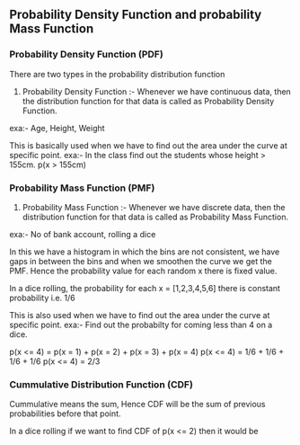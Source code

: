 ## **Probability Density Function and probability Mass Function**

### **Probability Density Function (PDF)**

There are two types in the probability distribution function
1) Probability Density Function :- Whenever we have continuous data, then the distribution function for that data is called as Probability Density Function.

exa:- Age, Height, Weight

This is basically used when we have to find out the area under the curve at specific point.
exa:- In the class find out the students whose height > 155cm.
p(x > 155cm)


### **Probability Mass Function (PMF)**

1) Probability Mass Function :- Whenever we have discrete data, then the distribution function for that data is called as Probability Mass Function.

exa:- No of bank account, rolling a dice

In this we have a histogram in which the bins are not consistent, we have gaps in between the bins and when we smoothen the curve we get the PMF. Hence the probability value for each random x there is fixed value.

In a dice rolling, the probability for each x = [1,2,3,4,5,6] there is constant probability i.e. 1/6

This is also used when we have to find out the area under the curve at specific point.
exa:- Find out the probabilty for coming less than 4 on a dice.

p(x <= 4) = p(x = 1) + p(x = 2) + p(x = 3) + p(x = 4)
p(x <= 4) = 1/6 + 1/6 + 1/6 + 1/6
p(x <= 4) = 2/3


### **Cummulative Distribution Function (CDF)**

Cummulative means the sum, Hence CDF will be the sum of previous probabilities before that point.

In a dice rolling if we want to find CDF of p(x <= 2)
then it would be 